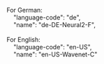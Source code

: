 For German:
<br>
&nbsp;&nbsp;&nbsp; "language-code": "de",
<br>
&nbsp;&nbsp;&nbsp; "name": "de-DE-Neural2-F",
<br><br>
For English:
<br>
&nbsp;&nbsp;&nbsp; "language-code": "en-US",
<br>
&nbsp;&nbsp;&nbsp; "name": "en-US-Wavenet-C"&nbsp;
